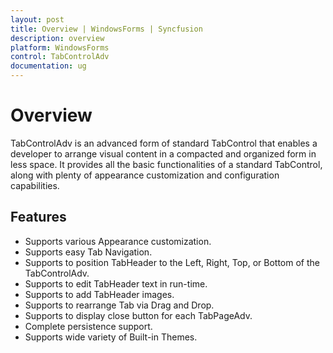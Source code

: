 ```yaml
---
layout: post
title: Overview | WindowsForms | Syncfusion
description: overview
platform: WindowsForms
control: TabControlAdv 
documentation: ug
---
```


# Overview

TabControlAdv is an advanced form of standard TabControl that enables a developer to arrange visual content in a compacted and organized form in less space. It provides all the basic functionalities of a standard TabControl, along with plenty of appearance customization and configuration capabilities. 

## Features

* Supports various Appearance customization. 
* Supports easy Tab Navigation. 
* Supports to position TabHeader to the Left, Right, Top, or Bottom of the TabControlAdv.
* Supports to edit TabHeader text in run-time.
* Supports to add TabHeader images.
* Supports to rearrange Tab via Drag and Drop. 
* Supports to display close button for each TabPageAdv.
* Complete persistence support. 
* Supports wide variety of Built-in Themes.




